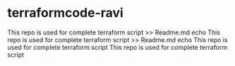 # terraformcode-ravi
This repo is used for complete terraform script >> Readme.md
echo This repo is used for complete terraform script >> Readme.md
echo This repo is used for complete terraform script
This repo is used for complete terraform script
